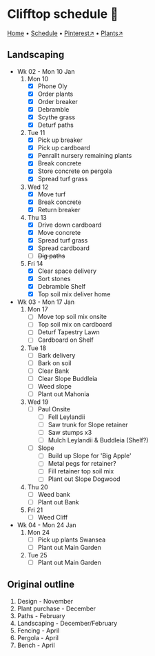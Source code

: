 # Clifftop schedule 📆

[Home](https://notes.grwd.uk/clifftop) • [Schedule](https://notes.grwd.uk/clifftop-schedule) • [Pinterest↗](https://www.pinterest.co.uk/NatureWorksGarden/clifftop/) • [Plants↗](https://bit.ly/clifftop-plants)

## Landscaping

* Wk 02 - Mon 10 Jan
    1. Mon 10
        * [x] Phone Oly
        * [x] Order plants
        * [x] Order breaker
        * [x] Debramble
        * [x] Scythe grass
        * [x] Deturf paths
    2. Tue 11
        * [x] Pick up breaker
        * [x] Pick up cardboard
        * [x] Penrallt nursery remaining plants
        * [x] Break concrete
        * [x] Store concrete on pergola
        * [x] Spread turf grass
    3. Wed 12
        * [x] Move turf
        * [x] Break concrete
        * [x] Return breaker
    4. Thu 13
        * [x] Drive down cardboard
        * [x] Move concrete
        * [x] Spread turf grass
        * [x] Spread cardboard
        * [ ] ~~Dig paths~~
    5. Fri 14
        * [x] Clear space delivery
        * [x] Sort stones
        * [x] Debramble Shelf
        * [x] Top soil mix deliver home
* Wk 03 - Mon 17 Jan
    1. Mon 17
        * [ ] Move top soil mix onsite
        * [ ] Top soil mix on cardboard
        * [ ] Deturf Tapestry Lawn
        * [ ] Cardboard on Shelf
    2. Tue 18
        * [ ] Bark delivery
        * [ ] Bark on soil
        * [ ] Clear Bank
        * [ ] Clear Slope Buddleia
        * [ ] Weed slope
        * [ ] Plant out Mahonia
    3. Wed 19
        * [ ] Paul Onsite
            * [ ] Fell Leylandii
            * [ ] Saw trunk for Slope retainer
            * [ ] Saw stumps x3
            * [ ] Mulch Leylandii & Buddleia (Shelf?)
        * [ ] Slope
            * [ ] Build up Slope for 'Big Apple'
            * [ ] Metal pegs for retainer?
            * [ ] Fill retainer top soil mix
            * [ ] Plant out Slope Dogwood
    4. Thu 20
        * [ ] Weed bank
        * [ ] Plant out Bank
    5. Fri 21
        * [ ] Weed Cliff
* Wk 04 - Mon 24 Jan
    1. Mon 24
        * [ ] Pick up plants Swansea
        * [ ] Plant out Main Garden
    2. Tue 25
        * [ ] Plant out Main Garden

## Original outline

1. Design - November
2. Plant purchase - December
3. Paths - February
4. Landscaping - December/February
5. Fencing - April
6. Pergola - April
7. Bench - April
